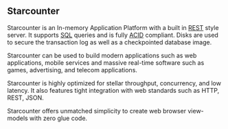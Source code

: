 ## Starcounter

Starcounter is an In-memory Application Platform with a built in [REST](http://en.wikipedia.org/wiki/Representational_state_transfer) style server. It supports [SQL](http://en.wikipedia.org/wiki/Sql) queries and is fully [ACID](http://en.wikipedia.org/wiki/ACID) compliant. Disks are used to secure the transaction log as well as a checkpointed database image.

Starcounter can be used to build modern applications such as web applications, mobile services and massive real-time software such as games, advertising, and telecom applications.

Starcounter is highly optimized for stellar throughput, concurrency, and low latency. It also features tight integration with web standards such as HTTP, REST, JSON.

Starcounter offers unmatched simplicity to create web browser view-models with zero glue code.
